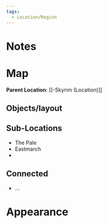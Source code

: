 ```yaml
---
tags:
  - Location/Region
---
```

# Notes

# Map
**Parent Location**: [[-Skyrim (Location)]]
## Objects/layout

## Sub-Locations
- The Pale
- Eastmarch
- 
## Connected
- ...

# Appearance 